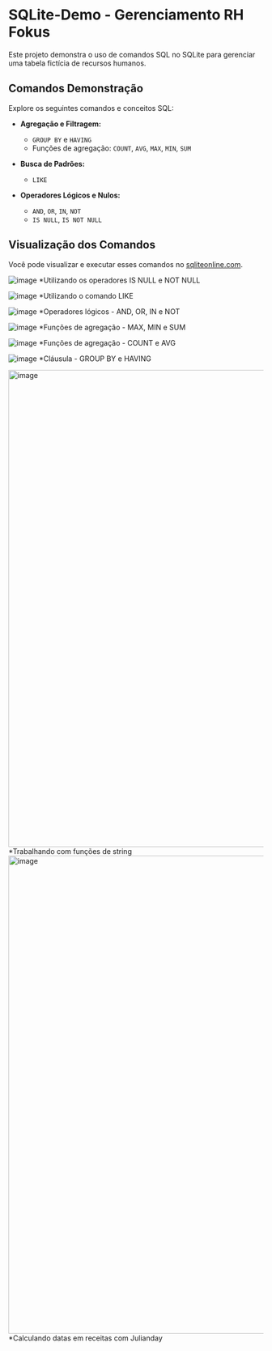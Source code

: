 # SQLite-Demo - Gerenciamento RH Fokus

Este projeto demonstra o uso de comandos SQL no SQLite para gerenciar uma tabela fictícia de recursos humanos.

## Comandos Demonstração

Explore os seguintes comandos e conceitos SQL:

* **Agregação e Filtragem:**
    * `GROUP BY` e `HAVING`
    * Funções de agregação: `COUNT`, `AVG`, `MAX`, `MIN`, `SUM`

* **Busca de Padrões:**
    * `LIKE`

* **Operadores Lógicos e Nulos:**
    * `AND`, `OR`, `IN`, `NOT`
    * `IS NULL`, `IS NOT NULL`

## Visualização dos Comandos

Você pode visualizar e executar esses comandos no [sqliteonline.com](http://sqliteonline.com).


![image](https://github.com/user-attachments/assets/6da8681a-1d5e-4bdb-b2ec-0ca26992c288)
*Utilizando os operadores IS NULL e NOT NULL

![image](https://github.com/user-attachments/assets/54438b74-0ccc-48dc-8a4e-edf2e8e6b694)
*Utilizando o comando LIKE

![image](https://github.com/user-attachments/assets/08e3910f-5900-47ff-929f-d70c8df791ce)
*Operadores lógicos - AND, OR, IN e NOT

![image](https://github.com/user-attachments/assets/02ab5768-5956-4848-bf2b-d169ef05f9dd)
*Funções de agregação - MAX, MIN e SUM

![image](https://github.com/user-attachments/assets/7fbc7fa3-6b7a-497b-8a01-99d3f94a62d6)
*Funções de agregação - COUNT e AVG

![image](https://github.com/user-attachments/assets/e5bd7777-2e54-4aa6-a41c-86a4b19967b6)
*Cláusula - GROUP BY e HAVING

<img width="1280" height="943" alt="image" src="https://github.com/user-attachments/assets/75e455d3-b79e-4136-86db-2b3cf3fd99f1" />
*Trabalhando com funções de string

<img width="1280" height="945" alt="image" src="https://github.com/user-attachments/assets/757b870f-3e55-4319-bf11-21a8e15d6c67" />
*Calculando datas em receitas com Julianday



